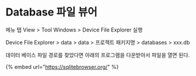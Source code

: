# Database 파일 뷰어

메뉴 탭 View  &gt; Tool Windows &gt; Device File Explorer 실행

Device File Explorer &gt; data &gt; data &gt; 프로젝트 패키지명 &gt; databases &gt; xxx.db

데이터 베이스 파일 경로를 찾았다면 아래의 프로그램을 다운받아서 파일을 열면 된다. 

{% embed url="https://sqlitebrowser.org/" %}

